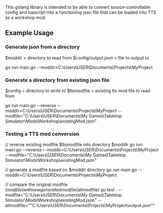 This golang library is intended to be able to convert source-controllable config
and luascript into a functioning json file that can be loaded into TTS as a
workshop mod.


## Example Usage

### Generate json from a directory

$moddir = directory to read from
$config/output.json = file to output to

go run main.go --moddir=C:\Users\USER\Documents\Projects\MyProject

### Generate a directory from existing json file

$config = directory to write to
$ttsmodfile = existing tts mod file to read from

go run main.go --reverse --moddir=C:\Users\USER\Documents\Projects\MyProject --modfile="C:\Users\USER\Documents\My Games\Tabletop Simulator\Mods\Workshop\existingMod.json"

### Testing a TTS mod conversion

// reverse existing modfile $ttsmodfile into directory $moddir
go run main.go --reverse --moddir=C:\Users\USER\Documents\Projects\MyProject --modfile="C:\Users\USER\Documents\My Games\Tabletop Simulator\Mods\Workshop\existingMod.json"

// generate a modfile based on $moddir directory
go run main.go --moddir=C:\Users\USER\Documents\Projects\MyProject

// compare the original modfile ($modfile) with new generated modfile ($altmodfile)
go test . --modfile="C:\Users\USER\Documents\My Games\Tabletop Simulator\Mods\Workshop\existingMod.json" --altmodfile=""C:\Users\USER\Documents\Projects\MyProject\output.json""
